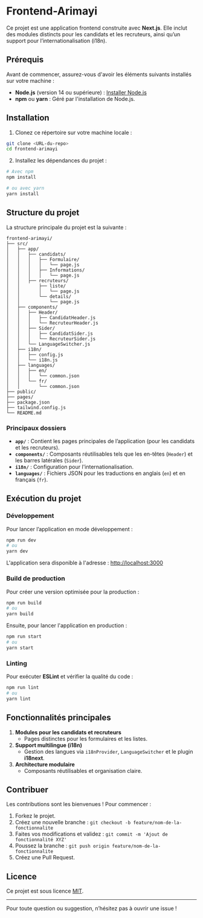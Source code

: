 # Frontend-Arimayi

Ce projet est une application frontend construite avec **Next.js**. Elle inclut des modules distincts pour les candidats et les recruteurs, ainsi qu’un support pour l’internationalisation (i18n).

## Prérequis

Avant de commencer, assurez-vous d'avoir les éléments suivants installés sur votre machine :

- **Node.js** (version 14 ou supérieure) : [Installer Node.js](https://nodejs.org/)
- **npm** ou **yarn** : Géré par l'installation de Node.js.

## Installation

1. Clonez ce répertoire sur votre machine locale :

```bash
git clone <URL-du-repo>
cd frontend-arimayi
```

2. Installez les dépendances du projet :

```bash
# Avec npm
npm install

# ou avec yarn
yarn install
```

## Structure du projet

La structure principale du projet est la suivante :

```
frontend-arimayi/
├── src/
│   ├── app/
│   │   ├── candidats/
│   │   │   ├── Formulaire/
│   │   │   │   └── page.js
│   │   │   ├── Informations/
│   │   │   │   └── page.js
│   │   ├── recruteurs/
│   │       ├── liste/
│   │       │   └── page.js
│   │       └── details/
│   │           └── page.js
│   ├── components/
│   │   ├── Header/
│   │   │   ├── CandidatHeader.js
│   │   │   └── RecruteurHeader.js
│   │   ├── Sider/
│   │   │   ├── CandidatSider.js
│   │   │   └── RecruteurSider.js
│   │   └── LanguageSwitcher.js
│   ├── i18n/
│   │   ├── config.js
│   │   └── i18n.js
│   ├── languages/
│   │   ├── en/
│   │   │   └── common.json
│   │   └── fr/
│   │       └── common.json
├── public/
├── pages/
├── package.json
├── tailwind.config.js
└── README.md
```

### Principaux dossiers

- **`app/`** : Contient les pages principales de l’application (pour les candidats et les recruteurs).
- **`components/`** : Composants réutilisables tels que les en-têtes (`Header`) et les barres latérales (`Sider`).
- **`i18n/`** : Configuration pour l'internationalisation.
- **`languages/`** : Fichiers JSON pour les traductions en anglais (`en`) et en français (`fr`).

## Exécution du projet

### Développement

Pour lancer l’application en mode développement :

```bash
npm run dev
# ou
yarn dev
```

L'application sera disponible à l'adresse : [http://localhost:3000](http://localhost:3000)

### Build de production

Pour créer une version optimisée pour la production :

```bash
npm run build
# ou
yarn build
```

Ensuite, pour lancer l'application en production :

```bash
npm run start
# ou
yarn start
```

### Linting

Pour exécuter **ESLint** et vérifier la qualité du code :

```bash
npm run lint
# ou
yarn lint
```

## Fonctionnalités principales

1. **Modules pour les candidats et recruteurs**
   - Pages distinctes pour les formulaires et les listes.
2. **Support multilingue (i18n)**
   - Gestion des langues via `i18nProvider`, `LanguageSwitcher` et le plugin **i18next**.
3. **Architecture modulaire**
   - Composants réutilisables et organisation claire.

## Contribuer

Les contributions sont les bienvenues ! Pour commencer :

1. Forkez le projet.
2. Créez une nouvelle branche : `git checkout -b feature/nom-de-la-fonctionnalite`
3. Faites vos modifications et validez : `git commit -m 'Ajout de fonctionnalité XYZ'`
4. Poussez la branche : `git push origin feature/nom-de-la-fonctionnalite`
5. Créez une Pull Request.

## Licence

Ce projet est sous licence [MIT](LICENSE).

---

Pour toute question ou suggestion, n’hésitez pas à ouvrir une issue !

